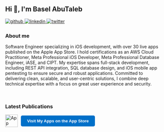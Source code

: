 ## Hi 👋, I'm Basel AbuTaleb  

<a href="https://github.com/Basilabt" target="_blank">
  <img src="https://img.shields.io/badge/github-%2324292e.svg?&style=for-the-badge&logo=github&logoColor=white" alt="github" style="margin-bottom: 5px;" />
</a>
<a href="https://www.linkedin.com/in/basel-abutaleb-1a491030b/" target="_blank">
  <img src="https://img.shields.io/badge/linkedin-%231E77B5.svg?&style=for-the-badge&logo=linkedin&logoColor=white" alt="linkedin" style="margin-bottom: 5px;" />
</a>
<!-- New badge box example -->
<a href="https://twitter.com/yourtwitterhandle" target="_blank">
  <img src="https://img.shields.io/badge/twitter-%231DA1F2.svg?&style=for-the-badge&logo=twitter&logoColor=white" alt="twitter" style="margin-bottom: 5px;" />
</a>

### About me  
Software Engineer specializing in iOS development, with over 30 live apps published on the Apple App Store. I hold certifications as an AWS Cloud Practitioner, Meta Professional iOS Developer, Meta Professional Database Engineer, iASE, and CIPT. My expertise spans full-stack development, including REST API integration, SQL database design, and iOS mobile app pentesting to ensure secure and robust applications. Committed to delivering clean, scalable, and user-centric solutions, I combine deep technical expertise with a focus on great user experience and security.

<br/>

<!-- Latest Publications Section -->
### Latest Publications

<div style="display: flex; align-items: center; gap: 15px; margin-top: 10px;">
  <!-- App Store icon -->
  <a href="https://apps.apple.com/developer/your-developer-id" target="_blank" style="display: flex; align-items: center; text-decoration: none;">
    <img src="https://upload.wikimedia.org/wikipedia/commons/9/9e/App_Store_%28iOS%29.svg" alt="App Store" style="height: 40px; margin-right: 10px;" />
    <button style="
      background-color: #0070c9;
      color: white;
      border: none;
      padding: 10px 20px;
      font-weight: bold;
      border-radius: 5px;
      cursor: pointer;
      ">
      Visit My Apps on the App Store
    </button>
  </a>
</div>
